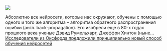 <!--2025-04-07 14:42:15-->
<div class="yb">
  <div class="rss smaller1 habr"><img src="https://habrastorage.org/getpro/habr/upload_files/df1/040/e78/df1040e785f4976c23f2443f8b44d93b.jpg" /><p>Абсолютно все нейросети, которые нас окружают, обучены с помощью одного и того же алгоритма –&nbsp;алгоритма обратного распространения ошибки (англ. back-propagation). Его изобрели еще в 80-х годах прошлого века ученые Дэвид Румельхарт, Джеффри Хинтон (ныне... <br><a class="light" href="https://habr.com/ru/news/898440/?utm_source=habrahabr&utm_medium=rss&utm_campaign=898440">Исследователи из Оксфорда предложили принципиально новый способ обучения нейросетей</a></div>
</div>
